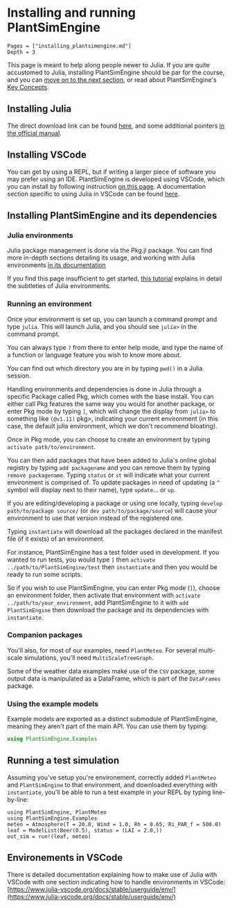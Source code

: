# Installing and running PlantSimEngine

```@contents
Pages = ["installing_plantsimengine.md"]
Depth = 3
```

This page is meant to help along people newer to Julia. If you are quite accustomed to Julia, installing PlantSimEngine should be par for the course, and you can [move on to the next section](#step_by_step), or read about PlantSimEngine's [Key Concepts](@ref).

## Installing Julia

The direct download link can be found [here](https://julialang.org/downloads/), and some additional pointers [in the official manual](https://docs.julialang.org/en/v1/manual/installation/).

## Installing VSCode

You can get by using a REPL, but if writing a larger piece of software you may prefer using an IDE. PlantSimEngine is developed using VSCode, which you can install by following instruction [on this page](https://code.visualstudio.com/docs/setup/setup-overview). A documentation section specific to using Julia in VSCode can be found [here](https://code.visualstudio.com/docs/languages/julia).

## Installing PlantSimEngine and its dependencies

### Julia environments

Julia package management is done via the Pkg.jl package. You can find more in-depth sections detailing its usage, and working with Julia environments [in its documentation](https://pkgdocs.julialang.org/v1/)

If you find this page insufficient to get started, [this tutorial](https://jkrumbiegel.com/pages/2022-08-26-pkg-introduction/) explains in detail the subtleties of Julia environments.

### Running an environment

Once your environment is set up, you can launch a command prompt and type `julia`. This will launch Julia, and you should see `julia>` in the command prompt.

You can always type `?` from there to enter help mode, and type the name of a function or language feature you wish to know more about.

You can find out which directory you are in by typing `pwd()` in a Julia session.

Handling environments and dependencies is done in Julia through a specific Package called Pkg, which comes with the base install. You can either call Pkg features the same way you would for another package, or enter Pkg mode by typing `]`, which will change the display from `julia>` to something like `(@v1.11)` pkg>, indicating your current environment (in this case, the default julia environment, which we don't recommend bloating).

Once in Pkg mode, you can choose to create an environment by typing `activate path/to/environment`. 

You can then add packages that have been added to Julia's online global registry by typing `add packagename` and you can remove them by typing `remove packagename`. Typing `status` or `st` will indicate what your current environment is comprised of. To update packages in need of updating (a `^` symbol will display next to their name), type `update`… or `up`.

If you are editing/developing a package or using one locally, typing `develop path/to/package source/` (or `dev path/to/package/source`) will cause your environment to use that version instead of the registered one.

Typing `instantiate` will download all the packages declared in the manifest file (if it exists) of an environment.

For instance, PlantSimEngine has a test folder used in development. If you wanted to run tests, you would type `]` then `activate ../path/to/PlantSimEngine/test` then `instantiate`
and then you would be ready to run some scripts.

So if you wish to use PlantSimEngine, you can enter Pkg mode (`]`), choose an environment folder, then activate that environment with `activate ../path/to/your_environment`, add PlantSimEngine to it with `add PlantSimEngine` then download the package and its dependencies with `instantiate`.

### Companion packages

You'll also, for most of our examples, need `PlantMeteo`. For several multi-scale simulations, you'll need `MultiScaleTreeGraph`.

Some of the weather data examples make use of the `CSV` package, some output data is manipulated as a DataFrame, which is part of the `DataFrames` package.

### Using the example models

Example models are exported as a distinct submodule of PlantSimEngine, meaning they aren't part of the main API. You can use them by typing:

```julia
using PlantSimEngine.Examples
```

## Running a test simulation

Assuming you've setup you're environement, correctly added `PlantMeteo` and `PlantSimEngine` to that environment, and downloaded everything with `instantiate`, you'll be able to run a test example in your REPL by typing line-by-line:

```@example mypkg
using PlantSimEngine, PlantMeteo
using PlantSimEngine.Examples
meteo = Atmosphere(T = 20.0, Wind = 1.0, Rh = 0.65, Ri_PAR_f = 500.0)
leaf = ModelList(Beer(0.5), status = (LAI = 2.0,))
out_sim = run!(leaf, meteo)
```

## Environements in VSCode

There is detailed documentation explaining how to make use of Julia with VSCode with one section indicating how to handle environments in VSCode: [https://www.julia-vscode.org/docs/stable/userguide/env/](https://www.julia-vscode.org/docs/stable/userguide/env/)
 